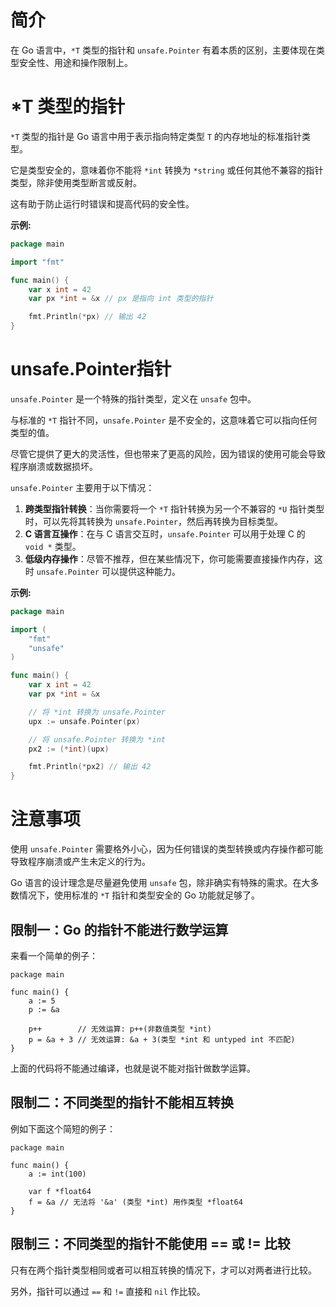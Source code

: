 # 简介

在 Go 语言中，`*T` 类型的指针和 `unsafe.Pointer` 有着本质的区别，主要体现在类型安全性、用途和操作限制上。



# *T 类型的指针

`*T` 类型的指针是 Go 语言中用于表示指向特定类型 `T` 的内存地址的标准指针类型。

它是类型安全的，意味着你不能将 `*int` 转换为 `*string` 或任何其他不兼容的指针类型，除非使用类型断言或反射。

这有助于防止运行时错误和提高代码的安全性。

**示例:**

```go
package main

import "fmt"

func main() {
    var x int = 42
    var px *int = &x // px 是指向 int 类型的指针

    fmt.Println(*px) // 输出 42
}
```



# unsafe.Pointer指针

`unsafe.Pointer` 是一个特殊的指针类型，定义在 `unsafe` 包中。

与标准的 `*T` 指针不同，`unsafe.Pointer` 是不安全的，这意味着它可以指向任何类型的值。

尽管它提供了更大的灵活性，但也带来了更高的风险，因为错误的使用可能会导致程序崩溃或数据损坏。

`unsafe.Pointer` 主要用于以下情况：

1. **跨类型指针转换**：当你需要将一个 `*T` 指针转换为另一个不兼容的 `*U` 指针类型时，可以先将其转换为 `unsafe.Pointer`，然后再转换为目标类型。
2. **C 语言互操作**：在与 C 语言交互时，`unsafe.Pointer` 可以用于处理 C 的 `void *` 类型。
3. **低级内存操作**：尽管不推荐，但在某些情况下，你可能需要直接操作内存，这时 `unsafe.Pointer` 可以提供这种能力。

**示例:**

```go
package main

import (
    "fmt"
    "unsafe"
)

func main() {
    var x int = 42
    var px *int = &x

    // 将 *int 转换为 unsafe.Pointer
    upx := unsafe.Pointer(px)

    // 将 unsafe.Pointer 转换为 *int
    px2 := (*int)(upx)

    fmt.Println(*px2) // 输出 42
}
```

# 注意事项

使用 `unsafe.Pointer` 需要格外小心，因为任何错误的类型转换或内存操作都可能导致程序崩溃或产生未定义的行为。

Go 语言的设计理念是尽量避免使用 `unsafe` 包，除非确实有特殊的需求。在大多数情况下，使用标准的 `*T` 指针和类型安全的 Go 功能就足够了。



## 限制一：Go 的指针不能进行数学运算

来看一个简单的例子：

```golang
package main

func main() {
	a := 5
	p := &a

	p++        // 无效运算: p++(非数值类型 *int)
	p = &a + 3 // 无效运算: &a + 3(类型 *int 和 untyped int 不匹配)
}
```

上面的代码将不能通过编译，也就是说不能对指针做数学运算。



## 限制二：不同类型的指针不能相互转换

例如下面这个简短的例子：

```golang
package main

func main() {
	a := int(100)

	var f *float64
	f = &a // 无法将 '&a' (类型 *int) 用作类型 *float64
}
```



## 限制三：不同类型的指针不能使用 == 或 != 比较

只有在两个指针类型相同或者可以相互转换的情况下，才可以对两者进行比较。

另外，指针可以通过 `==` 和 `!=` 直接和 `nil` 作比较。

